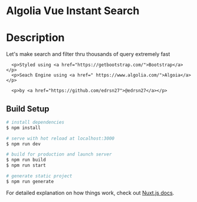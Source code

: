 # Algolia Vue Instant Search

# Description
  Let's make search and filter thru thousands of query extremely fast
  
      <p>Styled using <a href="https://getbootstrap.com/">Bootstrap</a></p>
      <p>Seach Engine using <a href=" https://www.algolia.com/">Algoia</a></p>

      <p>by <a href="https://github.com/edrsn27">@edrsn27</a></p>

## Build Setup

```bash
# install dependencies
$ npm install

# serve with hot reload at localhost:3000
$ npm run dev

# build for production and launch server
$ npm run build
$ npm run start

# generate static project
$ npm run generate
```

For detailed explanation on how things work, check out [Nuxt.js docs](https://nuxtjs.org).
